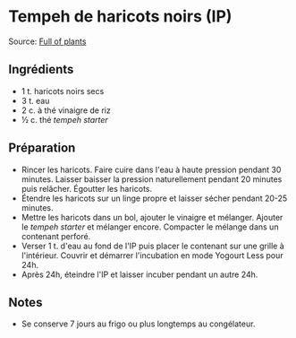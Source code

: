 # Tempeh de haricots noirs (IP)
Source: [Full of plants](https://fullofplants.com/black-bean-tempeh-soy-free/)

## Ingrédients
* 1 t. haricots noirs secs
* 3 t. eau
* 2 c. à thé vinaigre de riz
* ½ c. thé *tempeh starter*

## Préparation
* Rincer les haricots. Faire cuire dans l'eau à haute pression pendant 30 minutes. Laisser baisser la pression naturellement pendant 20 minutes puis relâcher. Égoutter les haricots.
* Étendre les haricots sur un linge propre et laisser sécher pendant 20-25 minutes.
* Mettre les haricots dans un bol, ajouter le vinaigre et mélanger. Ajouter le *tempeh starter* et mélanger encore. Compacter le mélange dans un contenant perforé.
* Verser 1 t. d'eau au fond de l'IP puis placer le contenant sur une grille à l'intérieur. Couvrir et démarrer l'incubation en mode Yogourt Less pour 24h.
* Après 24h, éteindre l'IP et laisser incuber pendant un autre 24h.

## Notes
* Se conserve 7 jours au frigo ou plus longtemps au congélateur.
